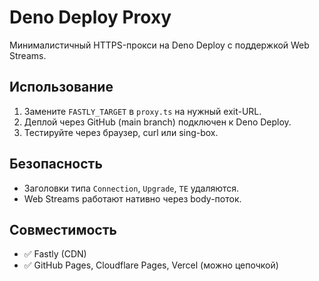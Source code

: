 # Deno Deploy Proxy

Минималистичный HTTPS-прокси на Deno Deploy с поддержкой Web Streams.

## Использование

1. Замените `FASTLY_TARGET` в `proxy.ts` на нужный exit-URL.
2. Деплой через GitHub (main branch) подключен к Deno Deploy.
3. Тестируйте через браузер, curl или sing-box.

## Безопасность

- Заголовки типа `Connection`, `Upgrade`, `TE` удаляются.
- Web Streams работают нативно через body-поток.

## Совместимость

- ✅ Fastly (CDN)
- ✅ GitHub Pages, Cloudflare Pages, Vercel (можно цепочкой)